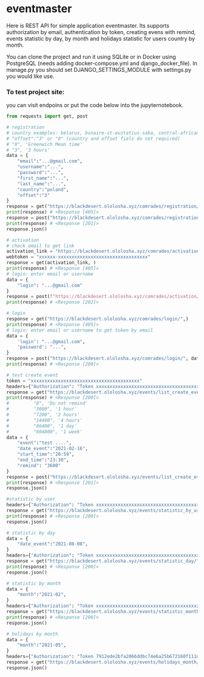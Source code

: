 # eventmaster
Here is REST API for simple application eventmaster. 
Its supports authorization by email, authentication by token, creating evens with remind, events statistic by day, 
by month and holidays statistic for users country by month.

You can clone the project and run it using SQLite or 
in Docker using PostgreSQL (needs adding docker-compose.yml and django_docker_file).
In manage.py you should set DJANGO_SETTINGS_MODULE with settings.py you would like use. 

### To test project site:

you can visit endpoins or put the code below into the jupyternotebook.

```Python
from requests import get, post

# registration
# country examples: belarus, bonaire-st-eustatius-saba, central-african-republic, sao-tome-and-principe, ...
# "offset":"3" or "0" (country and offset fiels do not required)
# "0", 'Greenwich Mean time'
# "3", '3 hours'
data = {
    "email":"...@gmail.com", 
    "username":"...", 
    "password":"...", 
    "first_name":"...",
    "last_name":"...", 
    "country":"poland",
    "offset":"3"
}
response = get("https://blackdesert.ololosha.xyz/comrades/registration/",)
print(response) # <Response [405]>
response = post("https://blackdesert.ololosha.xyz/comrades/registration/", data=data)
print(response) # <Response [201]>
response.json()

# activation
# check email to get link
activation_link = "https://blackdesert.ololosha.xyz/comrades/activation/xxxxxx-xxxxxxxxxxxxxxxxxxxxxxxxxxxxxxxxx"
webtoken = "xxxxxx-xxxxxxxxxxxxxxxxxxxxxxxxxxxxxxxxx"
response = get(activation_link, )
print(response) # <Response [405]>
# login: enter email or username
data = {
    "login": "...@gmail.com"
}
response = post(f"https://blackdesert.ololosha.xyz/comrades/activation/{webtoken}", data=data)
print(response) # <Response [202]>

# login
response = get("https://blackdesert.ololosha.xyz/comrades/login/",)
print(response) # <Response [405]>
# login: enter email or username to get token by email
data = {
    'login': "...@gmail.com",
    'password': "...",
}
response = post("https://blackdesert.ololosha.xyz/comrades/login/", data=data)
print(response) # <Response [200]>

# test create event
token = "xxxxxxxxxxxxxxxxxxxxxxxxxxxxxxxxxxxxxxxx"
headers={"Authorization": "Token xxxxxxxxxxxxxxxxxxxxxxxxxxxxxxxxxxxxxxxx"}
response = get("https://blackdesert.ololosha.xyz/events/list_create_event/", headers=headers)
print(response) # <Response [200]>
#         "0", 'Do not remind'
#         "3600", '1 hour'
#         "7200", '2 hours'
#         "14400", '4 hours'
#         "86400", '1 day'
#         "604800", '1 week'
data = {
    "event":"test ....",
    "date_event":"2021-02-16",
    "start_time":"20:59",
    "end_time":"23:30",
    "remind": "3600"
}
response = post("https://blackdesert.ololosha.xyz/events/list_create_event/", headers=headers, data=data)
print(response) # <Response [201]>
response.json()

#statistic by user
headers={"Authorization": "Token xxxxxxxxxxxxxxxxxxxxxxxxxxxxxxxxxxxxxxxx"}
response = get("https://blackdesert.ololosha.xyz/events/statistic_by_user/", headers=headers)
print(response) # <Response [200]>
response.json()

# statistic by day
data = {
    "date_event":"2021-08-08",
}
headers={"Authorization": "Token xxxxxxxxxxxxxxxxxxxxxxxxxxxxxxxxxxxxxxxx"}
response = get("https://blackdesert.ololosha.xyz/events/statistic_day/", headers=headers, data=data)
print(response) # <Response [200]>
response.json()

# statistic by month
data = {
    "month":"2021-02",
}
headers={"Authorization": "Token xxxxxxxxxxxxxxxxxxxxxxxxxxxxxxxxxxxxxxxx"}
response = get("https://blackdesert.ololosha.xyz/events/statistic_month/", headers=headers, data=data)
print(response) # <Response [200]>
response.json()

# holidays by month
data = {
    "month":"2021-05",
}
headers={"Authorization": "Token 7912ede2bfa2066ddbc74e6a25b672160f111db7"}
response = get("https://blackdesert.ololosha.xyz/events/holidays_month/", headers=headers, data=data)
response.json()
```

